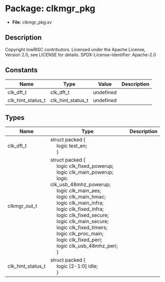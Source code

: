 # Package: clkmgr_pkg

- **File**: clkmgr_pkg.sv
## Description

 Copyright lowRISC contributors.
 Licensed under the Apache License, Version 2.0, see LICENSE for details.
 SPDX-License-Identifier: Apache-2.0


## Constants

| Name              | Type              | Value     | Description |
| ----------------- | ----------------- | --------- | ----------- |
| clk_dft_t         | clk_dft_t         | undefined |             |
| clk_hint_status_t | clk_hint_status_t | undefined |             |
## Types

| Name              | Type                                                                                                                                                                                                                                                                                                                                                                                                                                                                                                                                                                                                                                                                                                                                                                                                                                                                                   | Description |
| ----------------- | -------------------------------------------------------------------------------------------------------------------------------------------------------------------------------------------------------------------------------------------------------------------------------------------------------------------------------------------------------------------------------------------------------------------------------------------------------------------------------------------------------------------------------------------------------------------------------------------------------------------------------------------------------------------------------------------------------------------------------------------------------------------------------------------------------------------------------------------------------------------------------------- | ----------- |
| clk_dft_t         | struct packed {<br><span style="padding-left:20px">     logic test_en;<br><span style="padding-left:20px">   }                                                                                                                                                                                                                                                                                                                                                                                                                                                                                                                                                                                                                                                                                                                                                                         |             |
| clkmgr_out_t      | struct packed {<br><span style="padding-left:20px">   logic clk_fixed_powerup;<br><span style="padding-left:20px">   logic clk_main_powerup;<br><span style="padding-left:20px">   logic clk_usb_48mhz_powerup;<br><span style="padding-left:20px">   logic clk_main_aes;<br><span style="padding-left:20px">   logic clk_main_hmac;<br><span style="padding-left:20px">   logic clk_main_infra;<br><span style="padding-left:20px">   logic clk_fixed_infra;<br><span style="padding-left:20px">   logic clk_fixed_secure;<br><span style="padding-left:20px">   logic clk_main_secure;<br><span style="padding-left:20px">   logic clk_fixed_timers;<br><span style="padding-left:20px">   logic clk_proc_main;<br><span style="padding-left:20px">   logic clk_fixed_peri;<br><span style="padding-left:20px">   logic clk_usb_48mhz_peri;<br><span style="padding-left:20px">    } |             |
| clk_hint_status_t | struct packed {<br><span style="padding-left:20px">     logic [2-1:0] idle;<br><span style="padding-left:20px">   }                                                                                                                                                                                                                                                                                                                                                                                                                                                                                                                                                                                                                                                                                                                                                                    |             |
